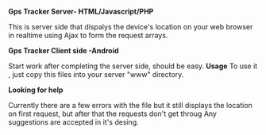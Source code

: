 <b>Gps Tracker Server- HTML/Javascript/PHP</b> 


This is server side that dispalys the device's location on your web browser in realtime using Ajax to form the request arrays.

<b>Gps Tracker Client side -Android</b>

Start work after completing the server side, should be easy.
<b>Usage</b>
To use it , just copy this files into your server "www" directory.

<b>Looking for help</b>

Currently there are a few errors with the file but it still displays the location on first request, but after that the requests don't get throug
Any suggestions are accepted in it's desing.

